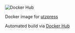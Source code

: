![Docker Hub](https://github.com/theutz/utzpress-image/actions/workflows/docker-hub.yml/badge.svg)

Docker image for [utzpress](https://github.com/theutz/utzpress)

Automated build via [Docker Hub](https://hub.docker.com/repository/registry-1.docker.io/theutz/utzpress)
